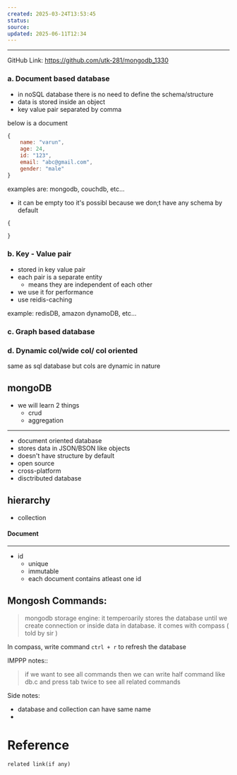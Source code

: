 ```yaml
---
created: 2025-03-24T13:53:45
status: 
source: 
updated: 2025-06-11T12:34
---
```

---

GitHub Link: https://github.com/utk-281/mongodb_1330













### a. Document based database
- in noSQL database there is no need to define the schema/structure
- data is stored inside an object
- key value pair separated by comma


below is a document
```javascript
{
	name: "varun",
	age: 24,
	id: "123",
	email: "abc@gmail.com",
	gender: "male"
}
```


examples are: mongodb, couchdb, etc...

- it can be empty too
	it's possibl because we don;t have any schema by default
```javascript
{

}
```


### b. Key - Value pair

- stored in key value pair
- each pair is a separate entity
	- means they are independent of each other
- we use it for performance
- use reidis-caching

example: redisDB, amazon dynamoDB, etc...



### c. Graph based database





### d. Dynamic col/wide col/ col oriented

same as sql database but cols are dynamic in nature





## mongoDB
- we will learn 2 things
	- crud
	- aggregation


---

- document oriented database
- stores data in JSON/BSON like objects
- doesn't have structure by default
- open source
- cross-platform
- disctributed database


## hierarchy

- collection


#### Document
---

- id
	- unique
	- immutable
	- each document contains atleast one id





## Mongosh Commands:




> mongodb storage engine: it temperoarily stores the database until we create connection or inside data in database. it comes with compass ( told by sir )




In compass, write command `ctrl + r` to refresh the database


IMPPP notes::

> if we want to see all commands then we can write half command like db.c and press tab twice to see all related commands

Side notes:
- database and collection can have same name
- 


# Reference
`related link(if any)`


